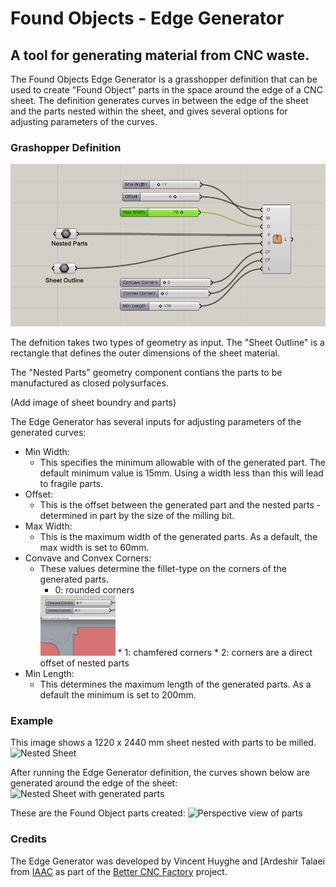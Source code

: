 # Found Objects - Edge Generator
## A tool for generating material from CNC waste.

The Found Objects Edge Generator is a grasshopper definition that can be used to create "Found Object" parts in the space around the edge of a CNC sheet. The definition generates curves in between the edge of the sheet and the parts nested within the sheet, and gives several options for adjusting parameters of the curves. 

### Grashopper Definition

![grasshopper overivew](img/GH-overview.png)

The defnition takes two types of geometry as input. The "Sheet Outline" is a rectangle that defines the outer dimensions of the sheet material. 

The "Nested Parts" geometry component contians the parts to be manufactured as closed polysurfaces. 

(Add image of sheet boundry and parts)

The Edge Generator has several inputs for adjusting parameters of the generated curves:

- Min Width:
	+ This specifies the minimum allowable with of the generated part. The default minimum value is 15mm. Using a width less than this will lead to fragile parts.
- Offset:
	+ This is the offset between the generated part and the nested parts - determined in part by the size of the milling bit. 
- Max Width:
	+ This is the maximum width of the generated parts. As a default, the max width is set to 60mm.
- Convave and Convex Corners:
	+ These values determine the fillet-type on the corners of the generated parts. 
		* 0: rounded corners
		<img src="https://github.com/found-objects/FoundObjects/blob/main/img/Interface-Corners0.png" width="120">
		* 1: chamfered corners
		* 2: corners are a direct offset of nested parts
- Min Length:
	+ This determines the maximum length of the generated parts. As a default the minimum is set to 200mm. 

### Example
This image shows a 1220 x 2440 mm sheet nested with parts to be milled. 
![Nested Sheet](img/ExampleSheet.png)

After running the Edge Generator definition, the curves shown below are generated around the edge of the sheet:
![Nested Sheet with generated parts](Example-SheetParts.png)

These are the Found Object parts created:
![Perspective view of parts](Example-GeneratedParts.png)
### Credits
The Edge Generator was developed by Vincent Huyghe and [Ardeshir Talaei from [IAAC](https://www.iaac.net) as part of the [Better CNC Factory](https://betterfactory.eu/bcf) project. 
